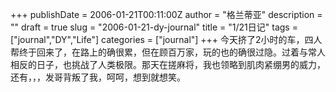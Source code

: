+++
publishDate = 2006-01-21T00:11:00Z
author = "格兰蒂亚"
description = ""
draft = true
slug = "2006-01-21-dy-journal"
title = "1/21日记"
tags = ["journal","DY","Life"]
categories = ["journal"]
+++
今天挤了2小时的车，四人帮终于回来了，在路上的确很累，但在顾百万家，玩的也的确很过隐。过着与常人相反的日子，也挑战了人类极限。那天在搓麻将，我也领略到肌肉紧绷男的威力，还有，，，发哥背叛了我，呵呵，想到就想笑。